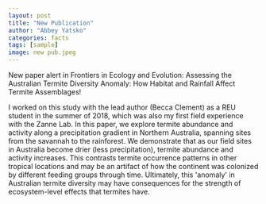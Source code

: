 ```yaml
---
layout: post
title: "New Publication"
author: "Abbey Yatsko"
categories: facts
tags: [sample]
image: new pub.jpeg
---
```


New paper alert in Frontiers in Ecology and Evolution: Assessing the Australian Termite Diversity Anomaly: How Habitat and Rainfall Affect Termite Assemblages!

I worked on this study with the lead author (Becca Clement) as a REU student in the summer of 2018, which was also my first field experience with the Zanne Lab. In this paper, we explore termite abundance and activity along a precipitation gradient in Northern Australia, spanning sites from the savannah to the rainforest. We demonstrate that as our field sites in Australia become drier (less precipitation), termite abundance and activity increases. This contrasts termite occurrence patterns in other tropical locations and may be an artifact of how the continent was colonized by different feeding groups through time. Ultimately, this 'anomaly' in Australian termite diversity may have consequences for the strength of ecosystem-level effects that termites have. 

